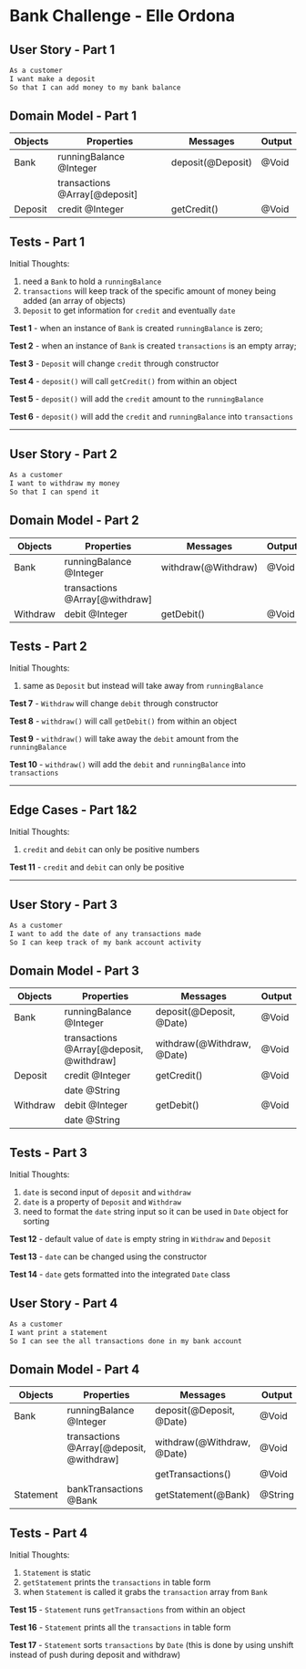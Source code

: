 # Bank Challenge - Elle Ordona

## User Story - Part 1

```sh
As a customer
I want make a deposit
So that I can add money to my bank balance
```

## Domain Model - Part 1

| Objects | Properties                    | Messages          | Output |
| ------- | ----------------------------- | ----------------- | ------ |
| Bank    | runningBalance @Integer       | deposit(@Deposit) | @Void  |
|         | transactions @Array[@deposit] |                   |        |
| Deposit | credit @Integer               | getCredit()       | @Void  |

## Tests - Part 1

Initial Thoughts:

1. need a `Bank` to hold a `runningBalance`
2. `transactions` will keep track of the specific amount of money being added (an array of objects)
3. `Deposit` to get information for `credit` and eventually `date`

**Test 1** - when an instance of `Bank` is created `runningBalance` is zero;

**Test 2** - when an instance of `Bank` is created `transactions` is an empty array;

**Test 3** - `Deposit` will change `credit` through constructor

**Test 4** - `deposit()` will call `getCredit()` from within an object

**Test 5** - `deposit()` will add the `credit` amount to the `runningBalance`

**Test 6** - `deposit()` will add the `credit` and `runningBalance` into `transactions`

---

## User Story - Part 2

```sh
As a customer
I want to withdraw my money
So that I can spend it
```

## Domain Model - Part 2

| Objects  | Properties                     | Messages            | Output |
| -------- | ------------------------------ | ------------------- | ------ |
| Bank     | runningBalance @Integer        | withdraw(@Withdraw) | @Void  |
|          | transactions @Array[@withdraw] |                     |        |
| Withdraw | debit @Integer                 | getDebit()          | @Void  |

## Tests - Part 2

Initial Thoughts:

1. same as `Deposit` but instead will take away from `runningBalance`

**Test 7** - `Withdraw` will change `debit` through constructor

**Test 8** - `withdraw()` will call `getDebit()` from within an object

**Test 9** - `withdraw()` will take away the `debit` amount from the `runningBalance`

**Test 10** - `withdraw()` will add the `debit` and `runningBalance` into `transactions`

---

## Edge Cases - Part 1&2

Initial Thoughts:

1. `credit` and `debit` can only be positive numbers

**Test 11** - `credit` and `debit` can only be positive

---

## User Story - Part 3

```sh
As a customer
I want to add the date of any transactions made
So I can keep track of my bank account activity
```

## Domain Model - Part 3

| Objects  | Properties                               | Messages                   | Output |
| -------- | ---------------------------------------- | -------------------------- | ------ |
| Bank     | runningBalance @Integer                  | deposit(@Deposit, @Date)   | @Void  |
|          | transactions @Array[@deposit, @withdraw] | withdraw(@Withdraw, @Date) | @Void  |
| Deposit  | credit @Integer                          | getCredit()                | @Void  |
|          | date @String                             |                            |        |
| Withdraw | debit @Integer                           | getDebit()                 | @Void  |
|          | date @String                             |                            |        |

## Tests - Part 3

Initial Thoughts:

1. `date` is second input of `deposit` and `withdraw`
2. `date` is a property of `Deposit` and `Withdraw`
3. need to format the `date` string input so it can be used in `Date` object for sorting

**Test 12** - default value of `date` is empty string in `Withdraw` and `Deposit`

**Test 13** - `date` can be changed using the constructor

**Test 14** - `date` gets formatted into the integrated `Date` class

## User Story - Part 4

```sh
As a customer
I want print a statement
So I can see the all transactions done in my bank account
```

## Domain Model - Part 4

| Objects   | Properties                               | Messages                   | Output  |
| --------- | ---------------------------------------- | -------------------------- | ------- |
| Bank      | runningBalance @Integer                  | deposit(@Deposit, @Date)   | @Void   |
|           | transactions @Array[@deposit, @withdraw] | withdraw(@Withdraw, @Date) | @Void   |
|           |                                          | getTransactions()          | @Void   |
| Statement | bankTransactions @Bank                   | getStatement(@Bank)        | @String |

## Tests - Part 4

Initial Thoughts:

1. `Statement` is static
2. `getStatement` prints the `transactions` in table form
3. when `Statement` is called it grabs the `transaction` array from `Bank`

**Test 15** - `Statement` runs `getTransactions` from within an object

**Test 16** - `Statement` prints all the `transactions` in table form

**Test 17** - `Statement` sorts `transactions` by `Date` (this is done by using unshift instead of push during deposit and withdraw)
